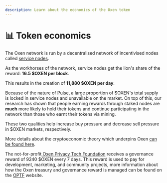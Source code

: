 ```yaml
---
description: Learn about the economics of the Oxen token
---
```


# 📊 Token economics

The Oxen network is run by a decentralised network of incentivised nodes called [service nodes](../oxen-service-nodes.md).

As the workhorses of the network, service nodes get the lion's share of the reward: **16.5 $OXEN per block**.

This results in the creation of **11,880 $OXEN per day**.

Because of the nature of [Pulse](../pulse-pos-on-oxen/), a large proportion of $OXEN's total supply is locked in service nodes and unavailable on the market. On top of this, our research has shown that people earning rewards through staked nodes are **much** more likely to hold their tokens and continue participating in the network than those who earnt their tokens via mining.

These two qualities help increase buy pressure and decrease sell pressure in $OXEN markets, respectively.

More details about the cryptoeconomic theory which underpins Oxen [can be found here](https://loki.network/wp-content/uploads/2019/05/Loki\_Cryptoeconomics-2-1.pdf).

The not-for-profit[ Oxen Privacy Tech Foundation](https://optf.ngo/) receives a governance reward of 9240 $OXEN every 7 days. This reward is used to pay for development, marketing, and community projects, more information about how the Oxen treasury and governance reward is managed can be found on the [OPTF](https://optf.ngo/) website.
